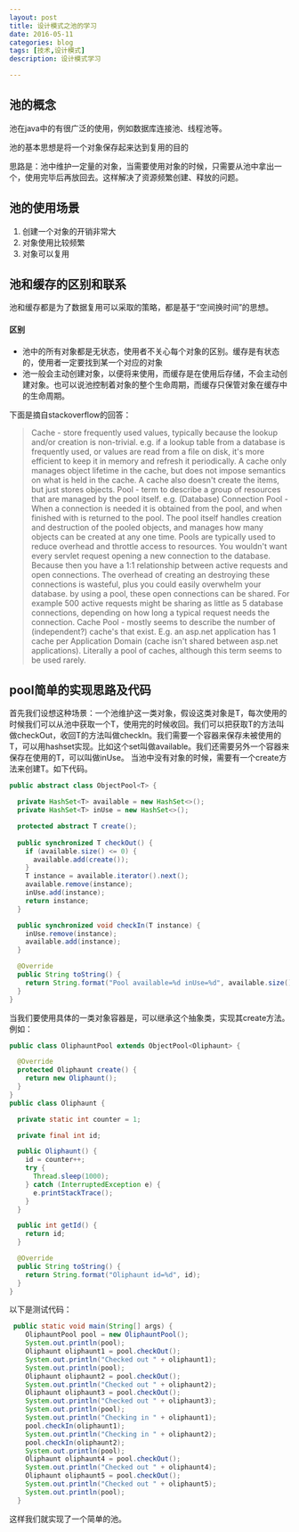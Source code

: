 ```yaml
---
layout: post
title: 设计模式之池的学习
date: 2016-05-11
categories: blog
tags: [技术,设计模式]
description: 设计模式学习

---
```


## 池的概念

池在java中的有很广泛的使用，例如数据库连接池、线程池等。

池的基本思想是将一个对象保存起来达到复用的目的

思路是：池中维护一定量的对象，当需要使用对象的时候，只需要从池中拿出一个，使用完毕后再放回去。这样解决了资源频繁创建、释放的问题。

## 池的使用场景

1. 创建一个对象的开销非常大
2. 对象使用比较频繁
3. 对象可以复用

## 池和缓存的区别和联系

池和缓存都是为了数据复用可以采取的策略，都是基于“空间换时间”的思想。

#### 区别

 - 池中的所有对象都是无状态，使用者不关心每个对象的区别。缓存是有状态的，使用者一定要找到某一个对应的对象
 - 池一般会主动创建对象，以便将来使用，而缓存是在使用后存储，不会主动创建对象。也可以说池控制着对象的整个生命周期，而缓存只保管对象在缓存中的生命周期。
 
下面是摘自stackoverflow的回答：

>Cache - store frequently used values, typically because the lookup and/or creation is non-trivial. e.g. if a lookup table from a database is frequently used, or values are read from a file on disk, it's more efficient to keep it in memory and refresh it periodically.
A cache only manages object lifetime in the cache, but does not impose semantics on what is held in the cache. A cache also doesn't create the items, but just stores objects.
>Pool - term to describe a group of resources that are managed by the pool itself. e.g. (Database) Connection Pool - When a connection is needed it is obtained from the pool, and when finished with is returned to the pool.
The pool itself handles creation and destruction of the pooled objects, and manages how many objects can be created at any one time.
>Pools are typically used to reduce overhead and throttle access to resources. You wouldn't want every servlet request opening a new connection to the database. Because then you have a 1:1 relationship between active requests and open connections. The overhead of creating an destroying these connections is wasteful, plus you could easily overwhelm your database. by using a pool, these open connections can be shared. For example 500 active requests might be sharing as little as 5 database connections, depending on how long a typical request needs the connection.
>Cache Pool - mostly seems to describe the number of (independent?) cache's that exist. E.g. an asp.net application has 1 cache per Application Domain (cache isn't shared between asp.net applications). Literally a pool of caches, although this term seems to be used rarely.

## pool简单的实现思路及代码

首先我们设想这种场景：一个池维护这一类对象，假设这类对象是T，每次使用的时候我们可以从池中获取一个T，使用完的时候收回。我们可以把获取T的方法叫做checkOut，收回T的方法叫做checkIn。我们需要一个容器来保存未被使用的T，可以用hashset实现。比如这个set叫做available。我们还需要另外一个容器来保存在使用的T，可以叫做inUse。
当池中没有对象的时候，需要有一个create方法来创建T。如下代码。

```java
public abstract class ObjectPool<T> {

  private HashSet<T> available = new HashSet<>();
  private HashSet<T> inUse = new HashSet<>();

  protected abstract T create();
  
  public synchronized T checkOut() {
    if (available.size() <= 0) {
      available.add(create());
    }
    T instance = available.iterator().next();
    available.remove(instance);
    inUse.add(instance);
    return instance;
  }

  public synchronized void checkIn(T instance) {
    inUse.remove(instance);
    available.add(instance);
  }

  @Override
  public String toString() {
    return String.format("Pool available=%d inUse=%d", available.size(), inUse.size());
  }
}

```

当我们要使用具体的一类对象容器是，可以继承这个抽象类，实现其create方法。例如：

```java
public class OliphauntPool extends ObjectPool<Oliphaunt> {

  @Override
  protected Oliphaunt create() {
    return new Oliphaunt();
  }
}
public class Oliphaunt {

  private static int counter = 1;

  private final int id;

  public Oliphaunt() {
    id = counter++;
    try {
      Thread.sleep(1000);
    } catch (InterruptedException e) {
      e.printStackTrace();
    }
  }

  public int getId() {
    return id;
  }

  @Override
  public String toString() {
    return String.format("Oliphaunt id=%d", id);
  }
}
```

以下是测试代码：

```java
 public static void main(String[] args) {
    OliphauntPool pool = new OliphauntPool();
    System.out.println(pool);
    Oliphaunt oliphaunt1 = pool.checkOut();
    System.out.println("Checked out " + oliphaunt1);
    System.out.println(pool);
    Oliphaunt oliphaunt2 = pool.checkOut();
    System.out.println("Checked out " + oliphaunt2);
    Oliphaunt oliphaunt3 = pool.checkOut();
    System.out.println("Checked out " + oliphaunt3);
    System.out.println(pool);
    System.out.println("Checking in " + oliphaunt1);
    pool.checkIn(oliphaunt1);
    System.out.println("Checking in " + oliphaunt2);
    pool.checkIn(oliphaunt2);
    System.out.println(pool);
    Oliphaunt oliphaunt4 = pool.checkOut();
    System.out.println("Checked out " + oliphaunt4);
    Oliphaunt oliphaunt5 = pool.checkOut();
    System.out.println("Checked out " + oliphaunt5);
    System.out.println(pool);
  }
```
这样我们就实现了一个简单的池。



